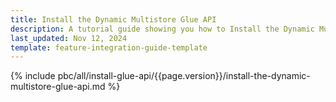 ```yaml
---
title: Install the Dynamic Multistore Glue API
description: A tutorial guide showing you how to Install the Dynamic Multistore feature in to your Spryker project.
last_updated: Nov 12, 2024
template: feature-integration-guide-template
---
```


{% include pbc/all/install-glue-api/{{page.version}}/install-the-dynamic-multistore-glue-api.md %} <!-- To edit, see /_includes/pbc/all/install-glue-api/202311.0/install-the-dynamic-multistore-glue-api.md -->
